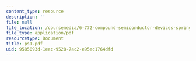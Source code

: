 ```yaml
---
content_type: resource
description: ''
file: null
file_location: /coursemedia/6-772-compound-semiconductor-devices-spring-2003/9585093d1eac95287ac2e95ec1764dfd_ps1.pdf
file_type: application/pdf
resourcetype: Document
title: ps1.pdf
uid: 9585093d-1eac-9528-7ac2-e95ec1764dfd
---
```

